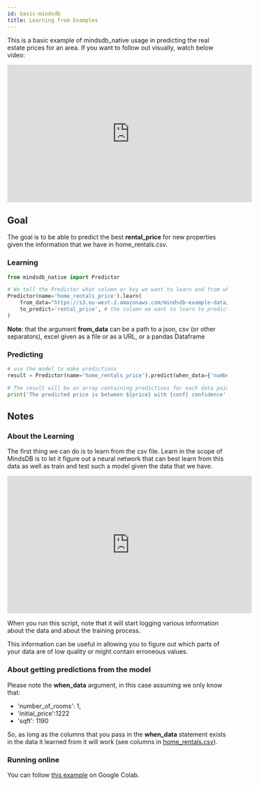```yaml
---
id: basic-mindsdb
title: Learning from Examples
---
```


This is a basic example of mindsdb_native usage in predicting the real estate prices for an area. If you want to follow out visually, watch below video:

<iframe width="560" height="315" src="https://www.youtube.com/embed/W69iSFgNpgQ" frameborder="0" allow="accelerometer; autoplay; encrypted-media; gyroscope; picture-in-picture" allowfullscreen></iframe>

## Goal
The goal is to be able to predict the best **rental_price** for new properties given the information that we have in home_rentals.csv.

### Learning

```python
from mindsdb_native import Predictor

# We tell the Predictor what column or key we want to learn and from what data
Predictor(name='home_rentals_price').learn(
    from_data="https://s3.eu-west-2.amazonaws.com/mindsdb-example-data/home_rentals.csv", # the path to the file where we can learn from, (note: can be url)
    to_predict='rental_price', # the column we want to learn to predict given all the data in the file
)
```

**Note**: that the argument **from_data** can be a path to a json, csv (or other separators), excel given as a file or as a URL, or a pandas Dataframe

### Predicting

```python
# use the model to make predictions
result = Predictor(name='home_rentals_price').predict(when_data={'number_of_rooms': 1, 'initial_price': 1222, 'sqft': 1190})

# The result will be an array containing predictions for each data point (in this case only one), a confidence for said prediction and a few other extra information
print('The predicted price is between ${price} with {conf} confidence'.format(price=result[0].explanation['rental_price']['confidence_interval'], conf=result[0].explanation['rental_price']['confidence']))
```

## Notes

### About the Learning
The first thing we can do is to learn from the csv file. Learn in the scope of MindsDB is to let it figure out a neural network that can best learn from this data as well as train and test such a model given the data that we have.

<iframe width="560" height="315" src="https://www.youtube.com/embed/b4nWvf9o2ls" frameborder="0" allow="accelerometer; autoplay; encrypted-media; gyroscope; picture-in-picture" allowfullscreen></iframe>

When you run this script, note that it will start logging various information about the data and about the training process.

This information can be useful in allowing you to figure out which parts of your data are of low quality or might contain erroneous values.

### About getting predictions from the model

Please note the **when_data** argument, in this case assuming we only know that:

* 'number_of_rooms': 1,
* 'initial_price':1222
* 'sqft': 1190

So, as long as the columns that you pass in the **when_data** statement exists in the data it learned from it will work (see columns in [home_rentals.csv](https://s3.eu-west-2.amazonaws.com/mindsdb-example-data/home_rentals.csv)).

### Running online

You can follow [this example](https://colab.research.google.com/drive/1qsIkMeAQFE-MOEANd1c6KMyT44OnycSb) on Google Colab.
